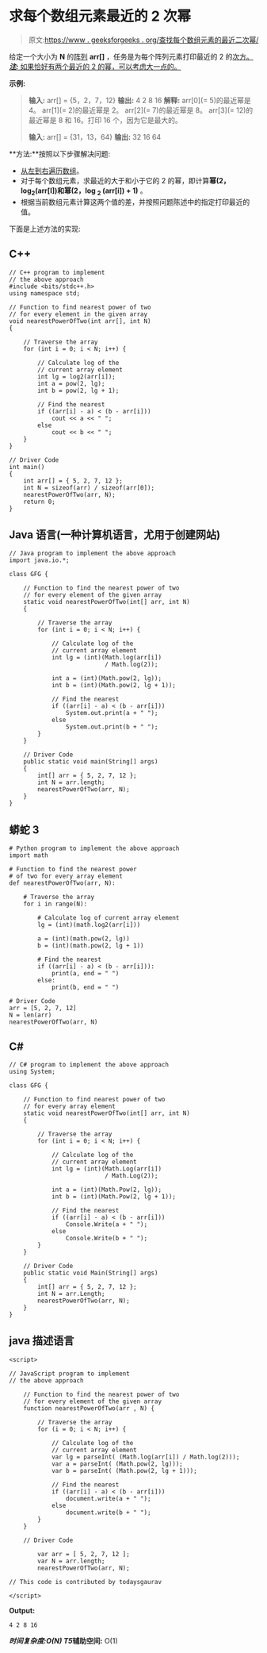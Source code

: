 # 求每个数组元素最近的 2 次幂

> 原文:[https://www . geeksforgeeks . org/查找每个数组元素的最近二次幂/](https://www.geeksforgeeks.org/find-the-nearest-power-of-2-for-every-array-element/)

给定一个大小为 **N** 的[阵列](https://www.geeksforgeeks.org/array-data-structure/) **arr[]** ，任务是为每个阵列元素打印最近的 2 的[次方。
***注:*** 如果恰好有两个最近的 2 的幂，可以考虑大一点的。](https://www.geeksforgeeks.org/program-to-find-whether-a-no-is-power-of-two/)

**示例:**

> **输入:** arr[] = {5，2，7，12}
> **输出:** 4 2 8 16
> **解释:**
> arr[0](= 5)的最近幂是 4。
> arr[1](= 2)的最近幂是 2。
> arr[2](= 7)的最近幂是 8。
> arr[3](= 12)的最近幂是 8 和 16。打印 16 个，因为它是最大的。
> 
> **输入:** arr[] = {31，13，64}
> **输出:** 32 16 64

**方法:**按照以下步骤解决问题:

*   [从左到右遍历数组](https://www.geeksforgeeks.org/c-program-to-traverse-an-array/)。
*   对于每个数组元素，求最近的大于和小于它的 2 的幂，即计算**幂(2，log<sub>2</sub>(arr[I])**和**幂(2，log <sub>2</sub> (arr[i]) + 1)** 。
*   根据当前数组元素计算这两个值的差，并按照问题陈述中的指定打印最近的值。

下面是上述方法的实现:

## C++

```
// C++ program to implement
// the above approach
#include <bits/stdc++.h>
using namespace std;

// Function to find nearest power of two
// for every element in the given array
void nearestPowerOfTwo(int arr[], int N)
{

    // Traverse the array
    for (int i = 0; i < N; i++) {

        // Calculate log of the
        // current array element
        int lg = log2(arr[i]);
        int a = pow(2, lg);
        int b = pow(2, lg + 1);

        // Find the nearest
        if ((arr[i] - a) < (b - arr[i]))
            cout << a << " ";
        else
            cout << b << " ";
    }
}

// Driver Code
int main()
{
    int arr[] = { 5, 2, 7, 12 };
    int N = sizeof(arr) / sizeof(arr[0]);
    nearestPowerOfTwo(arr, N);
    return 0;
}
```

## Java 语言(一种计算机语言，尤用于创建网站)

```
// Java program to implement the above approach
import java.io.*;

class GFG {

    // Function to find the nearest power of two
    // for every element of the given array
    static void nearestPowerOfTwo(int[] arr, int N)
    {

        // Traverse the array
        for (int i = 0; i < N; i++) {

            // Calculate log of the
            // current array element
            int lg = (int)(Math.log(arr[i])
                           / Math.log(2));

            int a = (int)(Math.pow(2, lg));
            int b = (int)(Math.pow(2, lg + 1));

            // Find the nearest
            if ((arr[i] - a) < (b - arr[i]))
                System.out.print(a + " ");
            else
                System.out.print(b + " ");
        }
    }

    // Driver Code
    public static void main(String[] args)
    {
        int[] arr = { 5, 2, 7, 12 };
        int N = arr.length;
        nearestPowerOfTwo(arr, N);
    }
}
```

## 蟒蛇 3

```
# Python program to implement the above approach
import math

# Function to find the nearest power
# of two for every array element
def nearestPowerOfTwo(arr, N):

    # Traverse the array
    for i in range(N):

        # Calculate log of current array element
        lg = (int)(math.log2(arr[i]))

        a = (int)(math.pow(2, lg))
        b = (int)(math.pow(2, lg + 1))

        # Find the nearest
        if ((arr[i] - a) < (b - arr[i])):
            print(a, end = " ")
        else:
            print(b, end = " ")

# Driver Code
arr = [5, 2, 7, 12]
N = len(arr)
nearestPowerOfTwo(arr, N)
```

## C#

```
// C# program to implement the above approach
using System;

class GFG {

    // Function to find nearest power of two
    // for every array element
    static void nearestPowerOfTwo(int[] arr, int N)
    {

        // Traverse the array
        for (int i = 0; i < N; i++) {

            // Calculate log of the
            // current array element
            int lg = (int)(Math.Log(arr[i])
                           / Math.Log(2));

            int a = (int)(Math.Pow(2, lg));
            int b = (int)(Math.Pow(2, lg + 1));

            // Find the nearest
            if ((arr[i] - a) < (b - arr[i]))
                Console.Write(a + " ");
            else
                Console.Write(b + " ");
        }
    }

    // Driver Code
    public static void Main(String[] args)
    {
        int[] arr = { 5, 2, 7, 12 };
        int N = arr.Length;
        nearestPowerOfTwo(arr, N);
    }
}
```

## java 描述语言

```
<script>

// JavaScript program to implement
// the above approach

    // Function to find the nearest power of two
    // for every element of the given array
    function nearestPowerOfTwo(arr , N) {

        // Traverse the array
        for (i = 0; i < N; i++) {

            // Calculate log of the
            // current array element
            var lg = parseInt( (Math.log(arr[i]) / Math.log(2)));
            var a = parseInt( (Math.pow(2, lg)));
            var b = parseInt( (Math.pow(2, lg + 1)));

            // Find the nearest
            if ((arr[i] - a) < (b - arr[i]))
                document.write(a + " ");
            else
                document.write(b + " ");
        }
    }

    // Driver Code

        var arr = [ 5, 2, 7, 12 ];
        var N = arr.length;
        nearestPowerOfTwo(arr, N);

// This code is contributed by todaysgaurav

</script>
```

**Output:** 

```
4 2 8 16
```

***时间复杂度:**O(N)*
T5**辅助空间:** O(1)